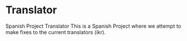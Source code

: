 # Translator
Spanish Project Translator
This is a Spanish Project where we attempt to make fixes to the current translators (ikr). 
